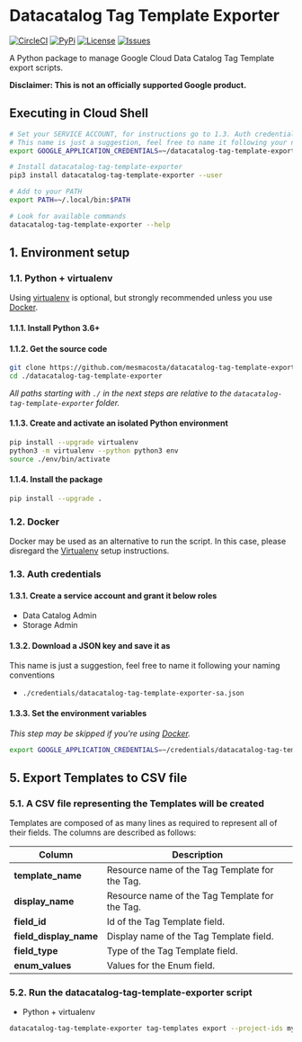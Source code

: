 # Datacatalog Tag Template Exporter

[![CircleCI][1]][2] [![PyPi][7]][8] [![License][9]][9] [![Issues][10]][11]

A Python package to manage Google Cloud Data Catalog Tag Template export scripts.

**Disclaimer: This is not an officially supported Google product.**

## Executing in Cloud Shell
````bash
# Set your SERVICE ACCOUNT, for instructions go to 1.3. Auth credentials
# This name is just a suggestion, feel free to name it following your naming conventions
export GOOGLE_APPLICATION_CREDENTIALS=~/datacatalog-tag-template-exporter-sa.json

# Install datacatalog-tag-template-exporter
pip3 install datacatalog-tag-template-exporter --user

# Add to your PATH
export PATH=~/.local/bin:$PATH

# Look for available commands
datacatalog-tag-template-exporter --help
````

## 1. Environment setup

### 1.1. Python + virtualenv

Using [virtualenv][3] is optional, but strongly recommended unless you use [Docker](#12-docker).

#### 1.1.1. Install Python 3.6+

#### 1.1.2. Get the source code
```bash
git clone https://github.com/mesmacosta/datacatalog-tag-template-exporter
cd ./datacatalog-tag-template-exporter
```

_All paths starting with `./` in the next steps are relative to the `datacatalog-tag-template-exporter`
folder._

#### 1.1.3. Create and activate an isolated Python environment

```bash
pip install --upgrade virtualenv
python3 -m virtualenv --python python3 env
source ./env/bin/activate
```

#### 1.1.4. Install the package

```bash
pip install --upgrade .
```

### 1.2. Docker

Docker may be used as an alternative to run the script. In this case, please disregard the
[Virtualenv](#11-python--virtualenv) setup instructions.

### 1.3. Auth credentials

#### 1.3.1. Create a service account and grant it below roles

- Data Catalog Admin
- Storage Admin

#### 1.3.2. Download a JSON key and save it as
This name is just a suggestion, feel free to name it following your naming conventions
- `./credentials/datacatalog-tag-template-exporter-sa.json`

#### 1.3.3. Set the environment variables

_This step may be skipped if you're using [Docker](#12-docker)._

```bash
export GOOGLE_APPLICATION_CREDENTIALS=~/credentials/datacatalog-tag-template-exporter-sa.json
```

## 5. Export Templates to CSV file

### 5.1. A CSV file representing the Templates will be created

Templates are composed of as many lines as required to represent all of their fields. The columns are
described as follows:

| Column                 | Description                                    | 
| ---                    | ---                                            | 
| **template_name**      | Resource name of the Tag Template for the Tag. | 
| **display_name**       | Resource name of the Tag Template for the Tag. | 
| **field_id**           | Id of the Tag Template field.                  | 
| **field_display_name** | Display name of the Tag Template field.        | 
| **field_type**         | Type of the Tag Template field.                | 
| **enum_values**        | Values for the Enum field.                     | 

### 5.2. Run the datacatalog-tag-template-exporter script

- Python + virtualenv

```bash
datacatalog-tag-template-exporter tag-templates export --project-ids my-project --file-path CSV_FILE_PATH
```


[1]: https://circleci.com/gh/mesmacosta/datacatalog-tag-template-exporter.svg?style=svg
[2]: https://circleci.com/gh/mesmacosta/datacatalog-tag-template-exporter
[3]: https://virtualenv.pypa.io/en/latest/
[7]: https://img.shields.io/pypi/v/datacatalog-tag-template-exporter.svg
[8]: https://pypi.org/project/datacatalog-tag-template-exporter/
[9]: https://img.shields.io/github/license/mesmacosta/datacatalog-tag-template-exporter.svg
[10]: https://img.shields.io/github/issues/mesmacosta/datacatalog-tag-template-exporter.svg
[11]: https://github.com/mesmacosta/datacatalog-tag-template-exporter/issues